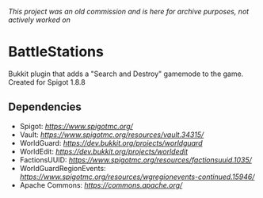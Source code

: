 _This project was an old commission and is here for archive purposes, not actively worked on_

# BattleStations
Bukkit plugin that adds a "Search and Destroy" gamemode to the game.
Created for Spigot 1.8.8

## Dependencies
- Spigot: _https://www.spigotmc.org/_
- Vault: _https://www.spigotmc.org/resources/vault.34315/_
- WorldGuard: _https://dev.bukkit.org/projects/worldguard_
- WorldEdit: _https://dev.bukkit.org/projects/worldedit_
- FactionsUUID: _https://www.spigotmc.org/resources/factionsuuid.1035/_
- WorldGuardRegionEvents: _https://www.spigotmc.org/resources/wgregionevents-continued.15946/_
- Apache Commons: _https://commons.apache.org/_
